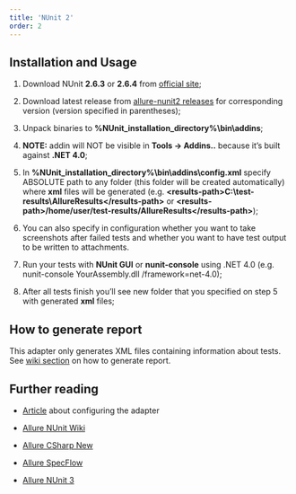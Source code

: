 ```yaml
---
title: 'NUnit 2'
order: 2
---
```


## Installation and Usage

1.  Download NUnit **2.6.3** or **2.6.4** from [official site](http://www.nunit.org/);

2.  Download latest release from [allure-nunit2 releases](https://github.com/allure-framework/allure-nunit/releases)
    for corresponding version (version specified in parentheses);

3.  Unpack binaries to
    **%NUnit\_installation\_directory%\\bin\\addins**;

4.  **NOTE:** addin will NOT be visible in **Tools → Addins..** because
    it’s built against **.NET 4.0**;

5.  In **%NUnit\_installation\_directory%\\bin\\addins\\config.xml**
    specify ABSOLUTE path to any folder (this folder will be created
    automatically) where **xml** files will be generated (e.g.
    **&lt;results-path&gt;C:\\test-results\\AllureResults&lt;/results-path&gt;**
    or
    **&lt;results-path&gt;/home/user/test-results/AllureResults&lt;/results-path&gt;**);

6.  You can also specify in configuration whether you want to take
    screenshots after failed tests and whether you want to have test
    output to be written to attachments.

7.  Run your tests with **NUnit GUI** or **nunit-console** using .NET
    4.0 (e.g. nunit-console YourAssembly.dll /framework=net-4.0);

8.  After all tests finish you’ll see new folder that you specified on
    step 5 with generated **xml** files;

## How to generate report

This adapter only generates XML files containing information about
tests. See [wiki section](https://github.com/allure-framework/allure-core/wiki#generating-report)
on how to generate report.

## Further reading

-   [Article](http://ilya-murzinov.github.io/articles/allure-csharp/) about configuring the adapter

-   [Allure NUnit Wiki](https://github.com/allure-framework/allure-csharp-commons/wiki)

-   [Allure CSharp New](https://github.com/allure-framework/allure-csharp/wiki/Allure.Commons)

-   [Allure SpecFlow](https://github.com/allure-framework/allure-csharp/wiki/SpecFlow-Adapter)

-   [Allure NUnit 3](https://github.com/unickq/allure-nunit/wiki)

